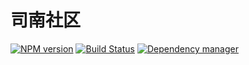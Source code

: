# 司南社区

[![NPM version](https://img.shields.io/npm/v/brick.js.svg?style=flat)](https://www.npmjs.org/package/brick.js)
[![Build Status](https://www.travis-ci.org/SinanStudio/SinanStudio.github.io.svg?branch=master)](https://www.travis-ci.org/SinanStudio/SinanStudio.github.io)
[![Dependency manager](https://david-dm.org/harttle/brick-js/brick.js.svg)](https://david-dm.org/brick-js/brick.js)